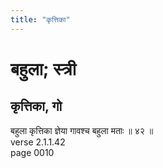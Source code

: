 ```yaml
---
title: "कृत्तिका"
---
```


# बहुला; स्त्री
## कृत्तिका, गो
बहुला कृत्तिका ज्ञेया गावश्च बहुला मताः ॥ ४२ ॥<br />verse 2.1.1.42<br />page 0010

